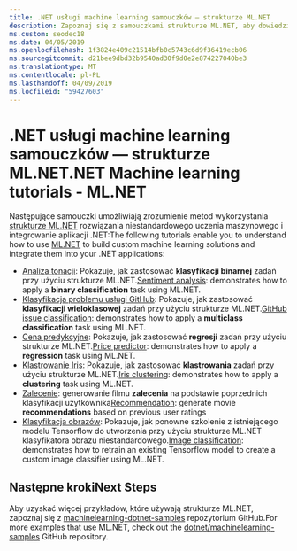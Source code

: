 ```yaml
---
title: .NET usługi machine learning samouczków — strukturze ML.NET
description: Zapoznaj się z samouczkami strukturze ML.NET, aby dowiedzieć się, jak tworzyć niestandardowych rozwiązań sztucznej Inteligencji i integrowanie aplikacji .NET.
ms.custom: seodec18
ms.date: 04/05/2019
ms.openlocfilehash: 1f3824e409c21514bfb0c5743c6d9f36419ecb06
ms.sourcegitcommit: d21bee9dbd32b9540ad30f9d0e2e874227040be3
ms.translationtype: MT
ms.contentlocale: pl-PL
ms.lasthandoff: 04/09/2019
ms.locfileid: "59427603"
---
```

# <a name="net-machine-learning-tutorials---mlnet"></a><span data-ttu-id="395a1-103">.NET usługi machine learning samouczków — strukturze ML.NET</span><span class="sxs-lookup"><span data-stu-id="395a1-103">.NET Machine learning tutorials - ML.NET</span></span>

<span data-ttu-id="395a1-104">Następujące samouczki umożliwiają zrozumienie metod wykorzystania [strukturze ML.NET](../index.md) rozwiązania niestandardowego uczenia maszynowego i integrowanie aplikacji .NET:</span><span class="sxs-lookup"><span data-stu-id="395a1-104">The following tutorials enable you to understand how to use [ML.NET](../index.md) to build custom machine learning solutions and integrate them into your .NET applications:</span></span>

- <span data-ttu-id="395a1-105">[Analiza tonacji](sentiment-analysis.md): Pokazuje, jak zastosować **klasyfikacji binarnej** zadań przy użyciu strukturze ML.NET.</span><span class="sxs-lookup"><span data-stu-id="395a1-105">[Sentiment analysis](sentiment-analysis.md): demonstrates how to apply a **binary classification** task using ML.NET.</span></span>
- <span data-ttu-id="395a1-106">[Klasyfikacja problemu usługi GitHub](github-issue-classification.md): Pokazuje, jak zastosować **klasyfikacji wieloklasowej** zadań przy użyciu strukturze ML.NET.</span><span class="sxs-lookup"><span data-stu-id="395a1-106">[GitHub issue classification](github-issue-classification.md): demonstrates how to apply a **multiclass classification** task using ML.NET.</span></span>
- <span data-ttu-id="395a1-107">[Cena predykcyjne](taxi-fare.md): Pokazuje, jak zastosować **regresji** zadań przy użyciu strukturze ML.NET.</span><span class="sxs-lookup"><span data-stu-id="395a1-107">[Price predictor](taxi-fare.md): demonstrates how to apply a **regression** task using ML.NET.</span></span>
- <span data-ttu-id="395a1-108">[Klastrowanie Iris](iris-clustering.md): Pokazuje, jak zastosować **klastrowania** zadań przy użyciu strukturze ML.NET.</span><span class="sxs-lookup"><span data-stu-id="395a1-108">[Iris clustering](iris-clustering.md): demonstrates how to apply a **clustering** task using ML.NET.</span></span>
- <span data-ttu-id="395a1-109">[Zalecenie](movie-recommmendation.md): generowanie filmu **zalecenia** na podstawie poprzednich klasyfikacji użytkownika</span><span class="sxs-lookup"><span data-stu-id="395a1-109">[Recommendation](movie-recommmendation.md): generate movie **recommendations** based on previous user ratings</span></span>
- <span data-ttu-id="395a1-110">[Klasyfikacja obrazów](image-classification.md): Pokazuje, jak ponowne szkolenie z istniejącego modelu Tensorflow do utworzenia przy użyciu strukturze ML.NET klasyfikatora obrazu niestandardowego.</span><span class="sxs-lookup"><span data-stu-id="395a1-110">[Image classification](image-classification.md): demonstrates how to retrain an existing Tensorflow model to create a custom image classifier using ML.NET.</span></span>

## <a name="next-steps"></a><span data-ttu-id="395a1-111">Następne kroki</span><span class="sxs-lookup"><span data-stu-id="395a1-111">Next Steps</span></span>

<span data-ttu-id="395a1-112">Aby uzyskać więcej przykładów, które używają strukturze ML.NET, zapoznaj się z [machinelearning-dotnet-samples](https://github.com/dotnet/machinelearning-samples) repozytorium GitHub.</span><span class="sxs-lookup"><span data-stu-id="395a1-112">For more examples that use ML.NET, check out the [dotnet/machinelearning-samples](https://github.com/dotnet/machinelearning-samples) GitHub repository.</span></span>
